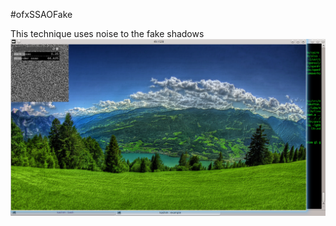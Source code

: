 #ofxSSAOFake

This technique uses noise to the fake shadows
<br>
![alt tag](https://github.com/kashimAstro/ofxSSAOFake/blob/master/1.png)

